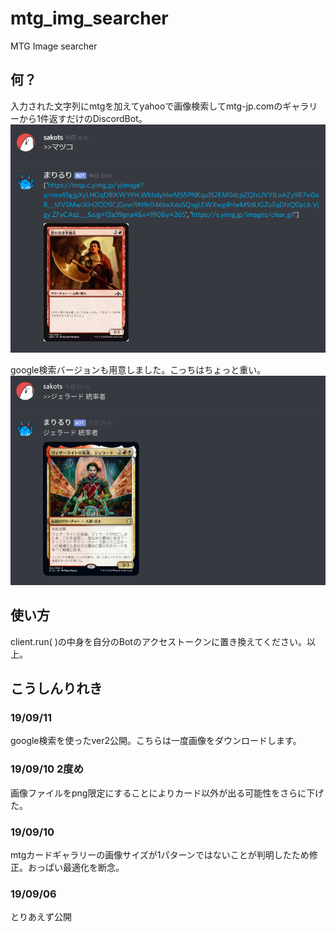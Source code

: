 # mtg_img_searcher
MTG Image searcher

## 何？
入力された文字列にmtgを加えてyahooで画像検索してmtg-jp.comのギャラリーから1件返すだけのDiscordBot。
![マツコ](https://github.com/sakots/mtg_img_searcher/blob/master/image.png "サンプル")

google検索バージョンも用意しました。こっちはちょっと重い。
![ジェラード](https://github.com/sakots/mtg_img_searcher/blob/master/image2.png "サンプル")

## 使い方
client.run( )の中身を自分のBotのアクセストークンに置き換えてください。以上。

## こうしんりれき

### 19/09/11
google検索を使ったver2公開。こちらは一度画像をダウンロードします。
### 19/09/10 2度め
画像ファイルをpng限定にすることによりカード以外が出る可能性をさらに下げた。
### 19/09/10
mtgカードギャラリーの画像サイズが1パターンではないことが判明したため修正。おっぱい最適化を断念。
### 19/09/06
とりあえず公開